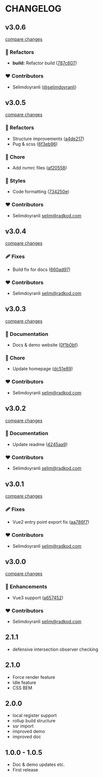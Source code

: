 # CHANGELOG

## v3.0.6

[compare changes](https://github.com/RadKod/v-lazy-component/compare/v3.0.5...v3.0.6)


### 💅 Refactors

  - **build:** Refactor build ([787c607](https://github.com/RadKod/v-lazy-component/commit/787c607))

### ❤️  Contributors

- Selimdoyranli ([@selimdoyranli](http://github.com/selimdoyranli))

## v3.0.5

[compare changes](https://github.com/RadKod/v-lazy-component/compare/v3.0.4...v3.0.5)


### 💅 Refactors

  - Structure improvements ([a4de217](https://github.com/RadKod/v-lazy-component/commit/a4de217))
  - Pug & scss ([6f3eb96](https://github.com/RadKod/v-lazy-component/commit/6f3eb96))

### 🏡 Chore

  - Add nvmrc files ([af20558](https://github.com/RadKod/v-lazy-component/commit/af20558))

### 🎨 Styles

  - Code formatting ([734250e](https://github.com/RadKod/v-lazy-component/commit/734250e))

### ❤️  Contributors

- Selimdoyranli <selim@radkod.com>

## v3.0.4

[compare changes](https://github.com/RadKod/v-lazy-component/compare/v3.0.3...v3.0.4)


### 🩹 Fixes

  - Build fix for docs ([660ad97](https://github.com/RadKod/v-lazy-component/commit/660ad97))

### ❤️  Contributors

- Selimdoyranli <selim@radkod.com>

## v3.0.3

[compare changes](https://github.com/RadKod/v-lazy-component/compare/v3.0.2...v3.0.3)


### 📖 Documentation

  - Docs & demo website ([0f1b0bf](https://github.com/RadKod/v-lazy-component/commit/0f1b0bf))

### 🏡 Chore

  - Update homepage ([dc51e89](https://github.com/RadKod/v-lazy-component/commit/dc51e89))

### ❤️  Contributors

- Selimdoyranli <selim@radkod.com>

## v3.0.2

[compare changes](https://github.com/RadKod/v-lazy-component/compare/v3.0.1...v3.0.2)


### 📖 Documentation

  - Update readme ([4245aa9](https://github.com/RadKod/v-lazy-component/commit/4245aa9))

### ❤️  Contributors

- Selimdoyranli <selim@radkod.com>

## v3.0.1

[compare changes](https://github.com/RadKod/v-lazy-component/compare/v3.0.0...v3.0.1)


### 🩹 Fixes

  - Vue2 entry point export fix ([aa786f7](https://github.com/RadKod/v-lazy-component/commit/aa786f7))

### ❤️  Contributors

- Selimdoyranli <selim@radkod.com>

## v3.0.0

[compare changes](https://github.com/RadKod/v-lazy-component/compare/2.1.1...v3.0.0)


### 🚀 Enhancements

  - Vue3 support ([a657452](https://github.com/RadKod/v-lazy-component/commit/a657452))

### ❤️  Contributors

- Selimdoyranli <selim@radkod.com>

## 2.1.1

- defensive intersection observer checking

## 2.1.0

- Force render feature
- Idle feature
- CSS BEM

## 2.0.0

- local register support
- rollup build structure
- ssr import
- improved demo
- improved doc

## 1.0.0 - 1.0.5

- Doc & demo updates etc.
- First release
